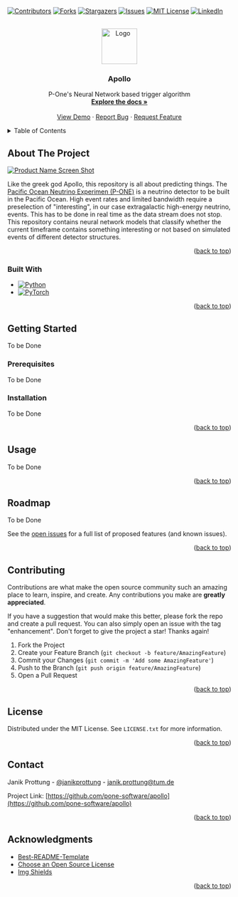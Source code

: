 <!-- Improved compatibility of back to top link: See: https://github.com/othneildrew/Best-README-Template/pull/73 -->
<a name="readme-top"></a>
<!--
*** Thanks for checking out the Best-README-Template. If you have a suggestion
*** that would make this better, please fork the repo and create a pull request
*** or simply open an issue with the tag "enhancement".
*** Don't forget to give the project a star!
*** Thanks again! Now go create something AMAZING! :D
-->



<!-- PROJECT SHIELDS -->
<!--
*** I'm using markdown "reference style" links for readability.
*** Reference links are enclosed in brackets [ ] instead of parentheses ( ).
*** See the bottom of this document for the declaration of the reference variables
*** for contributors-url, forks-url, etc. This is an optional, concise syntax you may use.
*** https://www.markdownguide.org/basic-syntax/#reference-style-links
-->
[![Contributors][contributors-shield]][contributors-url]
[![Forks][forks-shield]][forks-url]
[![Stargazers][stars-shield]][stars-url]
[![Issues][issues-shield]][issues-url]
[![MIT License][license-shield]][license-url]
[![LinkedIn][linkedin-shield]][linkedin-url]



<!-- PROJECT LOGO -->
<br />
<div align="center">
  <a href="https://github.com/github_username/apollo">
    <img src="images/logo.png" alt="Logo" width="80" height="80">
  </a>

<h3 align="center">Apollo</h3>

  <p align="center">
    P-One's Neural Network based trigger algorithm
    <br />
    <a href="https://github.com/pone-software/apollo"><strong>Explore the docs »</strong></a>
    <br />
    <br />
    <a href="https://github.com/pone-software/apollo">View Demo</a>
    ·
    <a href="https://github.com/pone-software/apollo/issues">Report Bug</a>
    ·
    <a href="https://github.com/pone-software/apollo/issues">Request Feature</a>
  </p>
</div>



<!-- TABLE OF CONTENTS -->
<details>
  <summary>Table of Contents</summary>
  <ol>
    <li>
      <a href="#about-the-project">About The Project</a>
      <ul>
        <li><a href="#built-with">Built With</a></li>
      </ul>
    </li>
    <li>
      <a href="#getting-started">Getting Started</a>
      <ul>
        <li><a href="#prerequisites">Prerequisites</a></li>
        <li><a href="#installation">Installation</a></li>
      </ul>
    </li>
    <li><a href="#usage">Usage</a></li>
    <li><a href="#roadmap">Roadmap</a></li>
    <li><a href="#contributing">Contributing</a></li>
    <li><a href="#license">License</a></li>
    <li><a href="#contact">Contact</a></li>
    <li><a href="#acknowledgments">Acknowledgments</a></li>
  </ol>
</details>



<!-- ABOUT THE PROJECT -->

## About The Project

[![Product Name Screen Shot][product-screenshot]](https://example.com)

Like the greek god Apollo, this repository is all about predicting things.
The [Pacific Ocean Neutrino Experimen (P-ONE)](https://www.pacific-neutrino.org/) is a neutrino detector to be built in the Pacific Ocean. High event rates and limited bandwidth require a preselection of "interesting", in our case extragalactic high-energy neutrino, events. This has to be done in real time as the data stream does not stop. This repository contains neural network models that classify whether the current timeframe contains something interesting or not based on simulated events of different detector structures.

<p align="right">(<a href="#readme-top">back to top</a>)</p>

### Built With

* [![Python][Python]][Python-url]
* [![PyTorch][PyTorch]][PyTorch-url]

<p align="right">(<a href="#readme-top">back to top</a>)</p>



<!-- GETTING STARTED -->

## Getting Started

To be Done

### Prerequisites

To be Done

### Installation

To be Done

<p align="right">(<a href="#readme-top">back to top</a>)</p>



<!-- USAGE EXAMPLES -->

## Usage

To be Done

<p align="right">(<a href="#readme-top">back to top</a>)</p>



<!-- ROADMAP -->

## Roadmap

To be Done

See the [open issues](https://github.com/pone-software/apollo/issues) for a full list of proposed features (and known
issues).

<p align="right">(<a href="#readme-top">back to top</a>)</p>



<!-- CONTRIBUTING -->

## Contributing

Contributions are what make the open source community such an amazing place to learn, inspire, and create. Any
contributions you make are **greatly appreciated**.

If you have a suggestion that would make this better, please fork the repo and create a pull request. You can also
simply open an issue with the tag "enhancement".
Don't forget to give the project a star! Thanks again!

1. Fork the Project
2. Create your Feature Branch (`git checkout -b feature/AmazingFeature`)
3. Commit your Changes (`git commit -m 'Add some AmazingFeature'`)
4. Push to the Branch (`git push origin feature/AmazingFeature`)
5. Open a Pull Request

<p align="right">(<a href="#readme-top">back to top</a>)</p>



<!-- LICENSE.txt -->

## License

Distributed under the MIT License. See `LICENSE.txt` for more information.

<p align="right">(<a href="#readme-top">back to top</a>)</p>



<!-- CONTACT -->

## Contact

Janik Prottung - [@janikprottung](https://linkedin.com/in/janikprottung) - janik.prottung@tum.de

Project Link: [https://github.com/pone-software/apollo](https://github.com/pone-software/apollo)

<p align="right">(<a href="#readme-top">back to top</a>)</p>



<!-- ACKNOWLEDGMENTS -->

## Acknowledgments

* [Best-README-Template](https://github.com/othneildrew/Best-README-Template)
* [Choose an Open Source License](https://choosealicense.com/)
* [Img Shields](https://shields.io/)

<p align="right">(<a href="#readme-top">back to top</a>)</p>



<!-- MARKDOWN LINKS & IMAGES -->
<!-- https://www.markdownguide.org/basic-syntax/#reference-style-links -->

[contributors-shield]: https://img.shields.io/github/contributors/pone-software/apollo.svg?style=for-the-badge

[contributors-url]: https://github.com/pone-software/apollo/graphs/contributors

[forks-shield]: https://img.shields.io/github/forks/pone-software/apollo.svg?style=for-the-badge

[forks-url]: https://github.com/pone-software/apollo/network/members

[stars-shield]: https://img.shields.io/github/stars/pone-software/apollo.svg?style=for-the-badge

[stars-url]: https://github.com/pone-software/apollo/stargazers

[issues-shield]: https://img.shields.io/github/issues/pone-software/apollo.svg?style=for-the-badge

[issues-url]: https://github.com/pone-software/apollo/issues

[license-shield]: https://img.shields.io/github/license/pone-software/apollo.svg?style=for-the-badge

[license-url]: https://github.com/pone-software/apollo/blob/main/LICENSE.txt

[linkedin-shield]: https://img.shields.io/badge/-LinkedIn-black.svg?style=for-the-badge&logo=linkedin&colorB=555

[linkedin-url]: https://linkedin.com/in/janikprottung

[product-screenshot]: https://via.placeholder.com/1920x1080.png?text=Beautiful+Picture+To+Be+Done

[Python]: https://img.shields.io/badge/python-2b5b84?style=for-the-badge&logo=python&logoColor=white

[Python-url]: https://www.python.org/

[PyTorch]: https://img.shields.io/badge/PyTorch-ee4c2c?style=for-the-badge&logo=pytorch&logoColor=white

[PyTorch-url]: https://pytorch.org/